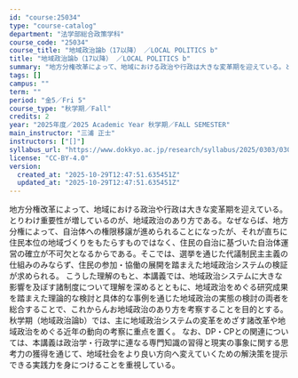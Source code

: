 ```yaml
---
id: "course:25034"
type: "course-catalog"
department: "法学部総合政策学科"
course_code: "25034"
course_title: "地域政治論b（17以降） ／LOCAL POLITICS b"
title: "地域政治論b（17以降） ／LOCAL POLITICS b"
summary: "地方分権改革によって、地域における政治や行政は大きな変革期を迎えている。とりわけ重要性が増しているのが、地域政治のあり方である。なぜならば、地方分権によって、自治体への権限移譲が進められることになったが、それが直ちに住民本位の地域づくりをも…"
tags: []
campus: ""
term: ""
period: "金5／Fri 5"
course_type: "秋学期／Fall"
credits: 2
year: "2025年度／2025 Academic Year 秋学期／FALL SEMESTER"
main_instructor: "三浦 正士"
instructors: ["[]"]
syllabus_url: "https://www.dokkyo.ac.jp/research/syllabus/2025/0303/0303_25034_ja_JP.html"
license: "CC-BY-4.0"
version:
  created_at: "2025-10-29T12:47:51.635451Z"
  updated_at: "2025-10-29T12:47:51.635451Z"
---
```

地方分権改革によって、地域における政治や行政は大きな変革期を迎えている。とりわけ重要性が増しているのが、地域政治のあり方である。なぜならば、地方分権によって、自治体への権限移譲が進められることになったが、それが直ちに住民本位の地域づくりをもたらすものではなく、住民の自治に基づいた自治体運営の確立が不可欠となるからである。そこでは、選挙を通じた代議制民主主義の仕組みのみならず、住民の参加・協働の展開を踏まえた地域政治システムの検証が求められる。 こうした理解のもと、本講義では、地域政治システムに大きな影響を及ぼす諸制度について理解を深めるとともに、地域政治をめぐる研究成果を踏まえた理論的な検討と具体的な事例を通じた地域政治の実態の検討の両者を総合することで、これからんお地域政治のあり方を考察することを目的とする。秋学期（地域政治論b）では、主に地域政治システムの変革をめざす諸改革や地域政治をめぐる近年の動向の考察に重点を置く。 なお、DP・CPとの関連については、本講義は政治学・行政学に連なる専門知識の習得と現実の事象に関する思考力の獲得を通じて、地域社会をより良い方向へ変えていくための解決策を提示できる実践力を身につけることを重視している。
